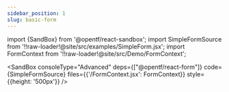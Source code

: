 ```yaml
---
sidebar_position: 1
slug: basic-form
---
```


import {SandBox} from '@opentf/react-sandbox';
import SimpleFormSource from '!!raw-loader!@site/src/examples/SimpleForm.jsx';
import FormContext from '!!raw-loader!@site/src/Demo/FormContext';

<SandBox
consoleType="Advanced"
deps={["@opentf/react-form"]}
code={SimpleFormSource}
files={{'/FormContext.jsx': FormContext}}
style={{height: '500px'}}
/>
